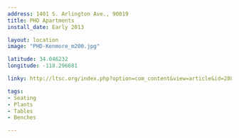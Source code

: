 ```yaml
---
address: 1401 S. Arlington Ave., 90019  
title: PHD Apartments
install_date: Early 2013

layout: location
image: "PHD-Kenmore_m200.jpg"

latitude: 34.046232
longitude: -118.296681

linky: http://ltsc.org/index.php?option=com_content&view=article&id=288

tags:	
- Seating
- Plants
- Tables
- Benches

---
```


